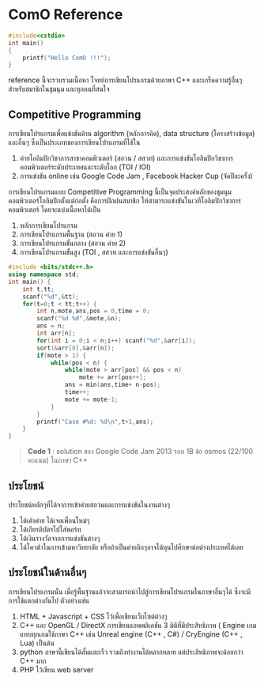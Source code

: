 ComO Reference
====================
```cpp
#include<cstdio>
int main()
{
	printf("Hello ComO !!!");
}
```
reference นี้จะรวบรวมเนื้อหา โจทย์การเขียนโปรแกรมด้วยภาษา C++ และเกร็ดความรู้อื่นๆ สำหรับสมาชิกในชุมนุม และทุกคนที่สนใจ

Competitive Programming
---------
การเขียนโปรแกรมเพื่อแข่งขันด้าน algorithm (หลักการคิด), data structure (โครงสร้างข้อมูล) และอื่นๆ ซึ่งเป็นประเภทของการเขียนโปรแกรมที่ใช้ใน

1. ค่ายโอลิมปิกวิชาการสาขาคอมพิวเตอร์ (สอวน / สสวท) และการแข่งขันโอลิมปิกวิชาการคอมพิวเตอร์ระดับประเทศและระดับโลก (TOI / IOI)
2. การแข่งขัน online เช่น Google Code Jam , Facebook Hacker Cup (จัดปีละครั้ง)

การเขียนโปรแกรมแบบ Competitive Programming นี้เป็นจุดประสงค์หลักของชุมนุมคอมพิวเตอร์โอลิมปิกตั้งแต่ก่อตั้ง คือการฝึกฝนสมาชิก ให้สามารถแข่งขันในเวทีโอลิมปิกวิชาการคอมพิวเตอร์ โดยจะแบ่งเนื้อหาได้เป็น

1. หลักการเขียนโปรแกรม
2. การเขียนโปรแกรมพื้นฐาน (สอวน ค่าย 1)
3. การเขียนโปรแกรมขั้นกลาง (สอวน ค่าย 2)
4. การเขียนโปรแกรมขั้นสูง (TOI , สสวท และการแข่งขันอื่นๆ)

```cpp
#include <bits/stdc++.h>
using namespace std;
int main() {
    int t,tt;
    scanf("%d",&tt);
    for(t=0;t < tt;t++) {
        int n,mote,ans,pos = 0,time = 0;
        scanf("%d %d",&mote,&n);
        ans = n;
        int arr[n];
        for(int i = 0;i < n;i++) scanf("%d",&arr[i]);
        sort(&arr[0],&arr[n]);
        if(mote > 1) {
            while(pos < n) {
                while(mote > arr[pos] && pos < n)
                    mote += arr[pos++];
                ans = min(ans,time+ n-pos);
                time++;
                mote += mote-1;
            }
        }
        printf("Case #%d: %d\n",t+1,ans);
    }
}
```
>**Code 1** : solution ของ Google Code Jam 2013 รอบ 1B ข้อ osmos (22/100 คะแนน) ในภาษา C++

ประโยชน์
-------
ประโยชน์หลักๆที่ได้จาการเข้าค่ายสอวนและการแข่งขันในงานต่างๆ

1. ได้เค้าค่าย ได้เจอเพื่อนใหม่ๆ
2. ได้เกียรติบัตรไปใส่พอร์ท
3. ได้เงินรางวัลจากการแข่งขันต่างๆ
4. ได้โควต้าในการเข้ามหาวิทยาลัย หรือถ้าเป็นค่ายลึกๆอาจได้ทุนไปศึกษาต่อต่างประเทศได้เลย

ประโยชน์ในด้านอื่นๆ
------
การเขียนโปรแกรมนั้น เมื่อรู้พื้นฐานแล้วจะสามารถนำไปสู่การเขียนโปรแกรมในภาษาอื่นๆได้ ซึ่งจะมีการใช้แตกต่างกันไป ตัวอย่างเช่น

1. HTML + Javascript + CSS ไว้เพื่อเขียนเว็บไซต์ต่างๆ
2. C++ และ OpenGL / DirectX การเขียนแอพพลิเคชัน 3 มิติที่มีประสิทธิภาพ ( Engine เกมแทบทุกเกมใช้ภาษา C++ เช่น Unreal engine (C++ , C#) / CryEngine (C++ , Lua) เป็นต้น
3. python ภาษานี้เขียนได้สั้นและเร็ว รวมถึงทำงานได้หลากหลาย แต่ประสิทธิภาพจะด้อยกว่า C++ มาก
4. PHP ไว้เขียน web server
